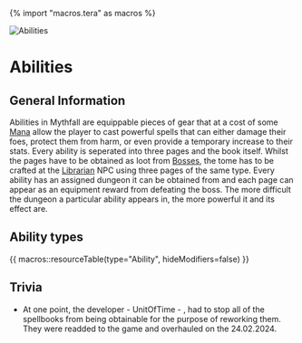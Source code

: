 {% import "macros.tera" as macros %}

![Abilities](../../images/items/abilities.png)
# Abilities

## General Information
Abilities in Mythfall are equippable pieces of gear that at a cost of some [Mana]() allow the player to cast powerful spells that can either damage their foes, protect them from harm, or even provide a temporary increase to their stats.
Every ability is seperated into three pages and the book itself. Whilst the pages have to be obtained as loot from [Bosses](), the tome has to be crafted at the [Librarian]() NPC using three pages of the same type.
Every ability has an assigned dungeon it can be obtained from and each page can appear as an equipment reward from defeating the boss.
The more difficult the dungeon a particular ability appears in, the more powerful it and its effect are.

## Ability types
{{ macros::resourceTable(type="Ability", hideModifiers=false) }}

## Trivia
- At one point, the developer - UnitOfTime - , had to stop all of the spellbooks from being obtainable for the purpose of reworking them. They were readded to the game and overhauled on the 24.02.2024.
